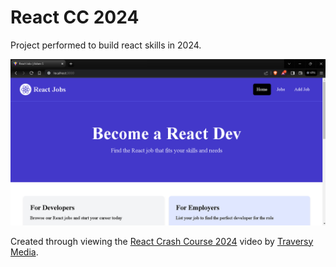 # React CC 2024

Project performed to build react skills in 2024.

![Course Preview](preview.png)

Created through viewing the [React Crash Course 2024](https://youtu.be/LDB4uaJ87e0?si=JQ7EWIncGtBt04f3) video by [Traversy Media](https://www.youtube.com/@TraversyMedia).
